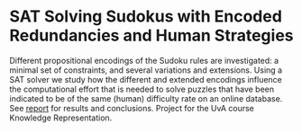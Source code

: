 # SAT Solving Sudokus with Encoded Redundancies and Human Strategies

Different propositional encodings of the Sudoku rules are investigated: a minimal set of constraints, and several variations and extensions. Using a SAT solver we study how the different and extended encodings influence the computational effort that is needed to solve puzzles that have been indicated to be of the same (human) difficulty rate on an online database. See [report](report/report.pdf) for results and conclusions. Project for the UvA course Knowledge Representation. 